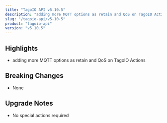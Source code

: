 ```yaml
---
title: "TagoIO API v5.10.5"
description: "adding more MQTT options as retain and QoS on TagoIO Actions"
slug: "/tagoio-api/v5-10-5"
product: "tagoio-api"
version: "v5.10.5"
---
```


## Highlights

- adding more MQTT options as retain and QoS on TagoIO Actions

## Breaking Changes

- None

## Upgrade Notes

- No special actions required
